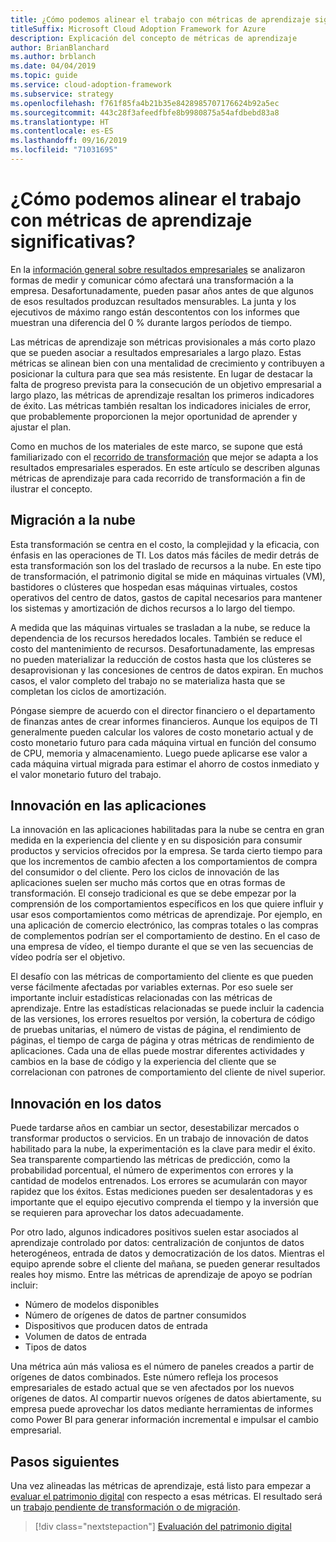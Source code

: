 ```yaml
---
title: ¿Cómo podemos alinear el trabajo con métricas de aprendizaje significativas?
titleSuffix: Microsoft Cloud Adoption Framework for Azure
description: Explicación del concepto de métricas de aprendizaje
author: BrianBlanchard
ms.author: brblanch
ms.date: 04/04/2019
ms.topic: guide
ms.service: cloud-adoption-framework
ms.subservice: strategy
ms.openlocfilehash: f761f85fa4b21b35e8428985707176624b92a5ec
ms.sourcegitcommit: 443c28f3afeedfbfe8b9980875a54afdbebd83a8
ms.translationtype: HT
ms.contentlocale: es-ES
ms.lasthandoff: 09/16/2019
ms.locfileid: "71031695"
---
```

<!-- markdownlint-disable MD026 -->

# <a name="how-can-we-align-efforts-to-meaningful-learning-metrics"></a>¿Cómo podemos alinear el trabajo con métricas de aprendizaje significativas?

En la [información general sobre resultados empresariales](./business-outcomes/index.md) se analizaron formas de medir y comunicar cómo afectará una transformación a la empresa. Desafortunadamente, pueden pasar años antes de que algunos de esos resultados produzcan resultados mensurables. La junta y los ejecutivos de máximo rango están descontentos con los informes que muestran una diferencia del 0 % durante largos períodos de tiempo.

Las métricas de aprendizaje son métricas provisionales a más corto plazo que se pueden asociar a resultados empresariales a largo plazo. Estas métricas se alinean bien con una mentalidad de crecimiento y contribuyen a posicionar la cultura para que sea más resistente. En lugar de destacar la falta de progreso prevista para la consecución de un objetivo empresarial a largo plazo, las métricas de aprendizaje resaltan los primeros indicadores de éxito. Las métricas también resaltan los indicadores iniciales de error, que probablemente proporcionen la mejor oportunidad de aprender y ajustar el plan.

Como en muchos de los materiales de este marco, se supone que está familiarizado con el [recorrido de transformación](../govern/guides/index.md) que mejor se adapta a los resultados empresariales esperados. En este artículo se describen algunas métricas de aprendizaje para cada recorrido de transformación a fin de ilustrar el concepto.

## <a name="cloud-migration"></a>Migración a la nube

Esta transformación se centra en el costo, la complejidad y la eficacia, con énfasis en las operaciones de TI. Los datos más fáciles de medir detrás de esta transformación son los del traslado de recursos a la nube. En este tipo de transformación, el patrimonio digital se mide en máquinas virtuales (VM), bastidores o clústeres que hospedan esas máquinas virtuales, costos operativos del centro de datos, gastos de capital necesarios para mantener los sistemas y amortización de dichos recursos a lo largo del tiempo.

A medida que las máquinas virtuales se trasladan a la nube, se reduce la dependencia de los recursos heredados locales. También se reduce el costo del mantenimiento de recursos. Desafortunadamente, las empresas no pueden materializar la reducción de costos hasta que los clústeres se desaprovisionan y las concesiones de centros de datos expiran. En muchos casos, el valor completo del trabajo no se materializa hasta que se completan los ciclos de amortización.

Póngase siempre de acuerdo con el director financiero o el departamento de finanzas antes de crear informes financieros. Aunque los equipos de TI generalmente pueden calcular los valores de costo monetario actual y de costo monetario futuro para cada máquina virtual en función del consumo de CPU, memoria y almacenamiento. Luego puede aplicarse ese valor a cada máquina virtual migrada para estimar el ahorro de costos inmediato y el valor monetario futuro del trabajo.

## <a name="application-innovation"></a>Innovación en las aplicaciones

La innovación en las aplicaciones habilitadas para la nube se centra en gran medida en la experiencia del cliente y en su disposición para consumir productos y servicios ofrecidos por la empresa. Se tarda cierto tiempo para que los incrementos de cambio afecten a los comportamientos de compra del consumidor o del cliente. Pero los ciclos de innovación de las aplicaciones suelen ser mucho más cortos que en otras formas de transformación. El consejo tradicional es que se debe empezar por la comprensión de los comportamientos específicos en los que quiere influir y usar esos comportamientos como métricas de aprendizaje. Por ejemplo, en una aplicación de comercio electrónico, las compras totales o las compras de complementos podrían ser el comportamiento de destino. En el caso de una empresa de vídeo, el tiempo durante el que se ven las secuencias de vídeo podría ser el objetivo.

El desafío con las métricas de comportamiento del cliente es que pueden verse fácilmente afectadas por variables externas. Por eso suele ser importante incluir estadísticas relacionadas con las métricas de aprendizaje. Entre las estadísticas relacionadas se puede incluir la cadencia de las versiones, los errores resueltos por versión, la cobertura de código de pruebas unitarias, el número de vistas de página, el rendimiento de páginas, el tiempo de carga de página y otras métricas de rendimiento de aplicaciones. Cada una de ellas puede mostrar diferentes actividades y cambios en la base de código y la experiencia del cliente que se correlacionan con patrones de comportamiento del cliente de nivel superior.

## <a name="data-innovation"></a>Innovación en los datos

Puede tardarse años en cambiar un sector, desestabilizar mercados o transformar productos o servicios. En un trabajo de innovación de datos habilitado para la nube, la experimentación es la clave para medir el éxito. Sea transparente compartiendo las métricas de predicción, como la probabilidad porcentual, el número de experimentos con errores y la cantidad de modelos entrenados. Los errores se acumularán con mayor rapidez que los éxitos. Estas mediciones pueden ser desalentadoras y es importante que el equipo ejecutivo comprenda el tiempo y la inversión que se requieren para aprovechar los datos adecuadamente.

Por otro lado, algunos indicadores positivos suelen estar asociados al aprendizaje controlado por datos: centralización de conjuntos de datos heterogéneos, entrada de datos y democratización de los datos. Mientras el equipo aprende sobre el cliente del mañana, se pueden generar resultados reales hoy mismo. Entre las métricas de aprendizaje de apoyo se podrían incluir:

- Número de modelos disponibles
- Número de orígenes de datos de partner consumidos
- Dispositivos que producen datos de entrada
- Volumen de datos de entrada
- Tipos de datos

Una métrica aún más valiosa es el número de paneles creados a partir de orígenes de datos combinados. Este número refleja los procesos empresariales de estado actual que se ven afectados por los nuevos orígenes de datos. Al compartir nuevos orígenes de datos abiertamente, su empresa puede aprovechar los datos mediante herramientas de informes como Power BI para generar información incremental e impulsar el cambio empresarial.

## <a name="next-steps"></a>Pasos siguientes

Una vez alineadas las métricas de aprendizaje, está listo para empezar a [evaluar el patrimonio digital](../digital-estate/index.md) con respecto a esas métricas. El resultado será un [trabajo pendiente de transformación o de migración](../migrate/migration-considerations/prerequisites/technical-complexity.md).

> [!div class="nextstepaction"]
> [Evaluación del patrimonio digital](../digital-estate/index.md)
